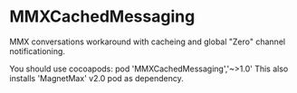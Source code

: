# MMXCachedMessaging
MMX conversations workaround with cacheing and global "Zero" channel notificationing.

 You should use cocoapods:
 pod 'MMXCachedMessaging','~>1.0'
 This also installs 'MagnetMax' v2.0 pod as dependency.
